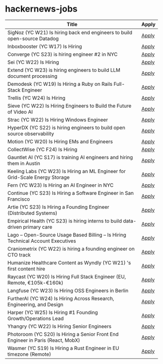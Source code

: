 # hackernews-jobs

<!-- table start -->

| Title | Apply |
|-------|-----|
| SigNoz (YC W21) Is hiring back end engineers to build open-source Datadog | [Apply](https://www.linkedin.com/posts/pranay01_inviting-backend-engineers-interested-activity-7275015683980075008-CzV9) |
| Inboxbooster (YC W17) Is Hiring | [Apply](https://www.ycombinator.com/companies/inboxbooster/jobs/ci7Hwk0-jvm-bytecode-engineer-full-remote) |
| Converge (YC S23) is hiring engineer #2 in NYC | [Apply](https://jobs.gem.com/converge/am9icG9zdDreA6I3WJ4ZJ1Yx_WHS5zKP) |
| Sei (YC W22) Is Hiring | [Apply](https://www.ycombinator.com/companies/sei/jobs/LeAtLYf-full-stack-engineer-typescript-react-gen-ai) |
| Extend (YC W23) is hiring engineers to build LLM document processing | [Apply](https://jobs.ashbyhq.com/extend/9d4d8974-bd9b-432d-84ec-8268e5a8ed37) |
| Demodesk (YC W19) Is Hiring a Ruby on Rails Full-Stack Engineer | [Apply](https://demodesk.com/careers?utm_source=hn) |
| Trellis (YC W24) Is Hiring | [Apply](https://runtrellis.com/) |
| Sieve (YC W22) Is Hiring Engineers to Build the Future of Video AI | [Apply](https://www.sievedata.com/) |
| Strac (YC W22) Is Hiring Windows Engineer | [Apply](https://www.ycombinator.com/companies/strac/jobs/TJHiaL9-senior-endpoint-security-engineer-windows) |
| HyperDX (YC S22) is hiring engineers to build open source observability | [Apply](https://www.ycombinator.com/companies/hyperdx/jobs) |
| Motion (YC W20) Is Hiring EMs and Engineers | [Apply](https://jobs.ashbyhq.com/motion?utm_source=hn) |
| CollectWise (YC F24) Is Hiring | [Apply](https://www.ycombinator.com/companies/collectwise/jobs/miUmVns-founding-engineer) |
| Gauntlet AI (YC S17) is training AI engineers and hiring them in Austin | [Apply](https://gauntletai.com) |
| Keeling Labs (YC W23) Is Hiring an ML Engineer for Grid-Scale Energy Storage | [Apply](https://www.keelinglabs.com/jobs?ashby_jid=81b48fb8-8176-4529-a38d-8fc736ebe2aa) |
| Fern (YC W23) Is Hiring an AI Engineer in NYC | [Apply](https://www.ycombinator.com/companies/fern/jobs/bEL3MoW-ai-engineer) |
| Continue (YC S23) Is Hiring a Software Engineer in San Francisco | [Apply](https://www.ycombinator.com/companies/continue/jobs/smcxRnM-software-engineer) |
| Artie (YC S23) Is Hiring a Founding Engineer (Distributed Systems) | [Apply](https://www.ycombinator.com/companies/artie/jobs/Vz704T1-founding-engineer-distributed-systems) |
| Empirical Health (YC S23) is hiring interns to build data-driven primary care | [Apply](https://www.ycombinator.com/companies/empirical-health/jobs/BQlfWbt-software-engineer-intern-summer-2025) |
| Lago – Open-Source Usage Based Billing – Is Hiring Technical Account Executives | [Apply](https://www.ycombinator.com/companies/lago/jobs/gsN3rQG-technical-account-executive) |
| Craniometrix (YC W22) is hiring a founding engineer on CTO track | [Apply](https://www.ycombinator.com/companies/craniometrix/jobs/5Ucqf0Q-founding-full-stack-engineer-cto-track) |
| Humanize Healthcare Content as Wyndly (YC W21) 's first content hire | [Apply](https://app.dover.com/apply/Wyndly/008f0389-988d-4b63-87c1-026b7b20c6fa/?rs=76643084) |
| Raycast (YC W20) Is Hiring Full Stack Engineer (EU, Remote, €105k-€160k) | [Apply](https://www.raycast.com/jobs/software-engineer-full-stack) |
| Langfuse (YC W23) Is Hiring OSS Engineers in Berlin | [Apply](https://github.com/langfuse/langfuse/blob/main/careers) |
| FurtherAI (YC W24) Is Hiring Across Research, Engineering, and Design | [Apply](https://www.ycombinator.com/companies/furtherai/jobs) |
| Harper (YC W25) Is Hiring #1 Founding Growth/Operations Lead | [Apply](https://www.ycombinator.com/companies/harper/jobs/VUe2K9r-founding-operations-lead) |
| Yhangry (YC W22) Is Hiring Senior Engineers | [Apply](https://www.ycombinator.com/companies/yhangry/jobs/JiN1myL-senior-full-stack-engineer) |
| Photoroom (YC S20) Is Hiring a Senior Front End Engineer in Paris (React, MobX) | [Apply](https://jobs.ashbyhq.com/photoroom/81de4c1e-f4ee-4c14-a196-6e869fa6b320) |
| Wasmer (YC S19) Is Hiring a Rust Engineer in EU timezone (Remote) | [Apply](https://www.workatastartup.com/jobs/41643) |

<!-- table end -->
